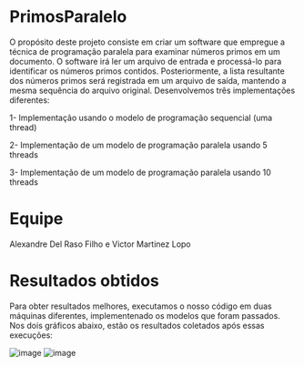 # PrimosParalelo

O propósito deste projeto consiste em criar um software que empregue a técnica de programação paralela para examinar números primos em um documento. O software irá ler um arquivo de entrada e processá-lo para identificar os números primos contidos. Posteriormente, a lista resultante dos números primos será registrada em um arquivo de saída, mantendo a mesma sequência do arquivo original. Desenvolvemos três implementações diferentes:

1- Implementação usando o modelo de programação sequencial (uma thread)

2- Implementação de um modelo de programação paralela usando 5 threads

3- Implementação de um modelo de programação paralela usando 10 threads


# Equipe

Alexandre Del Raso Filho e
Victor Martinez Lopo


# Resultados obtidos

Para obter resultados melhores, executamos o nosso código em duas máquinas diferentes, implementenado os modelos que foram passados. Nos dois gráficos abaixo, estão os resultados coletados após essas execuções:

![image](https://github.com/lopo-victor/PrimosParalelo/assets/126673325/7b9e41e0-a9a6-4dbe-b7ce-0b6c77768014)
![image](https://github.com/lopo-victor/PrimosParalelo/assets/126673325/d6fc7b32-0f3c-4674-aa7d-f75761b07781)

